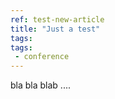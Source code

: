 ```yaml
---
ref: test-new-article
title: "Just a test"
tags:
tags:
 - conference
--- 
```

bla bla blab ....

